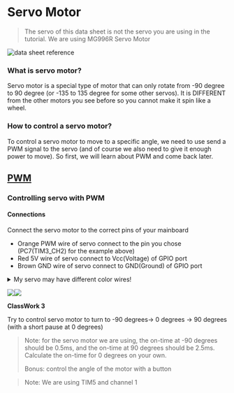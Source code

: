 # Servo Motor

>The servo of this data sheet is not the servo you are using in the tutorial. We are using MG996R Servo Motor

![data sheet reference](https://i.imgur.com/kcznbWB.png)

### What is servo motor?

Servo motor is a special type of motor that can only rotate from -90 degree to 90 degree (or -135 to 135 degree for some other servos). It is DIFFERENT from the other motors you see before so you cannot make it spin like a wheel.

### How to control a servo motor?

To control a servo motor to move to a specific angle, we need to use send a PWM signal to the servo (and of course we also need to give it enough power to move).
So first, we will learn about PWM and come back later.

[PWM](PWM.md)
---

### Controlling servo with PWM
#### Connections
Connect the servo motor to the correct pins of your mainboard

- Orange PWM wire of servo connect to the pin you chose (PC7(TIM3\_CH2) for the example above)
- Red 5V wire of servo connect to Vcc(Voltage) of GPIO port
- Brown GND wire of servo connect to GND(Ground) of GPIO port

<details>

<summary>My servo may have different color wires!</summary>


Servos of different models have different colored wires.

For servos with White, Red, Black wires, their color code is:
- White PWM wire of servo connect to the pin you chose (PC7(TIM3\_CH2) for the example above)
- Red 5V wire of servo connect to Vcc(Voltage) of GPIO port
- Black GND wire of servo connect to GND(Ground) of GPIO port

</details>

![](images/Servo-wires.png)![](images/GPIO_pins.png)

**ClassWork 3**

Try to control servo motor to turn to -90 degrees-> 0 degrees -> 90 degrees (with a short pause at 0 degrees)

> Note: for the servo motor we are using, the on-time at -90 degrees should be 0.5ms, and the on-time at 90 degrees should be 2.5ms. Calculate the on-time for 0 degrees on your own.
>
> Bonus: control the angle of the motor with a button

> Note: We are using TIM5 and channel 1
